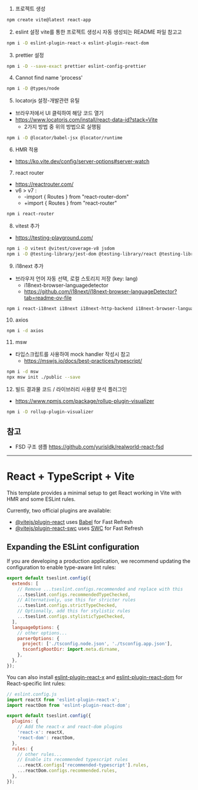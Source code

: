 1. 프로젝트 생성

```sh
npm create vite@latest react-app
```

2. eslint 설정
   vite를 통한 프로젝트 생성시 자동 생성되는 README 파일 참고고

```sh
npm i -D eslint-plugin-react-x eslint-plugin-react-dom
```

3. prettier 설정

```sh
npm i -D --save-exact prettier eslint-config-prettier
```

4. Cannot find name 'process'

```sh
npm i -D @types/node
```

5. locatorjs 설정-개발관련 유틸

- 브라우저에서 UI 클릭하여 해당 코드 열기
- https://www.locatorjs.com/install/react-data-id?stack=Vite
  - 2가지 방법 중 위의 방법으로 실행됨

```sh
npm i -D @locator/babel-jsx @locator/runtime
```

6. HMR 적용

- https://ko.vite.dev/config/server-options#server-watch

7. react router

- https://reactrouter.com/
- v6 > v7 :
  - -import { Routes } from "react-router-dom"
  - +import { Routes } from "react-router"

```sh
npm i react-router
```

8. vitest 추가

- https://testing-playground.com/

```sh
npm i -D vitest @vitest/coverage-v8 jsdom
npm i -D @testing-library/jest-dom @testing-library/react @testing-library/user-event
```

9. i18next 추가

- 브라우저 언어 자동 선택, 로컬 스토리지 저장 (key: lang)
  - i18next-browser-languagedetector
  - https://github.com/i18next/i18next-browser-languageDetector?tab=readme-ov-file

```sh
npm i react-i18next i18next i18next-http-backend i18next-browser-languagedetector
```

10. axios

```sh
npm i -d axios
```

11. msw

- 타입스크립트를 사용하여 mock handler 작성시 참고
  - https://mswjs.io/docs/best-practices/typescript/

```sh
npm i -d msw
npx msw init ./public --save
```

12. 빌드 결과물 코드 / 라이브러리 사용량 분석 플러그인

- https://www.npmjs.com/package/rollup-plugin-visualizer

```sh
npm i -D rollup-plugin-visualizer
```

## 참고

- FSD 구조 샘플
  https://github.com/yurisldk/realworld-react-fsd

---

# React + TypeScript + Vite

This template provides a minimal setup to get React working in Vite with HMR and some ESLint rules.

Currently, two official plugins are available:

- [@vitejs/plugin-react](https://github.com/vitejs/vite-plugin-react/blob/main/packages/plugin-react) uses [Babel](https://babeljs.io/) for Fast Refresh
- [@vitejs/plugin-react-swc](https://github.com/vitejs/vite-plugin-react/blob/main/packages/plugin-react-swc) uses [SWC](https://swc.rs/) for Fast Refresh

## Expanding the ESLint configuration

If you are developing a production application, we recommend updating the configuration to enable type-aware lint rules:

```js
export default tseslint.config({
  extends: [
    // Remove ...tseslint.configs.recommended and replace with this
    ...tseslint.configs.recommendedTypeChecked,
    // Alternatively, use this for stricter rules
    ...tseslint.configs.strictTypeChecked,
    // Optionally, add this for stylistic rules
    ...tseslint.configs.stylisticTypeChecked,
  ],
  languageOptions: {
    // other options...
    parserOptions: {
      project: ['./tsconfig.node.json', './tsconfig.app.json'],
      tsconfigRootDir: import.meta.dirname,
    },
  },
});
```

You can also install [eslint-plugin-react-x](https://github.com/Rel1cx/eslint-react/tree/main/packages/plugins/eslint-plugin-react-x) and [eslint-plugin-react-dom](https://github.com/Rel1cx/eslint-react/tree/main/packages/plugins/eslint-plugin-react-dom) for React-specific lint rules:

```js
// eslint.config.js
import reactX from 'eslint-plugin-react-x';
import reactDom from 'eslint-plugin-react-dom';

export default tseslint.config({
  plugins: {
    // Add the react-x and react-dom plugins
    'react-x': reactX,
    'react-dom': reactDom,
  },
  rules: {
    // other rules...
    // Enable its recommended typescript rules
    ...reactX.configs['recommended-typescript'].rules,
    ...reactDom.configs.recommended.rules,
  },
});
```
